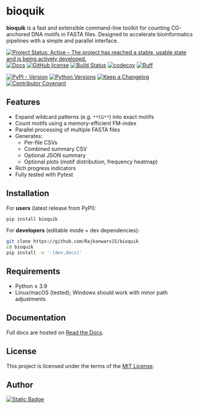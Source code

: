 # bioquik

**bioquik** is a fast and extensible command-line toolkit for counting CG-anchored DNA motifs in FASTA files. Designed to accelerate bioinformatics pipelines with a simple and parallel interface.

[![Project Status: Active – The project has reached a stable, usable state and is being actively developed.](https://www.repostatus.org/badges/latest/active.svg)](https://www.repostatus.org/#active)
[![Docs](https://img.shields.io/badge/docs-latest-grren?logo=readthedocs)](https://bioquik.readthedocs.io/en/latest/intro.html)
[![GitHub license](https://img.shields.io/github/license/rajkanwars15/bioquik)](https://github.com/Rajkanwars15/bioquik/blob/main/LICENSE)
[![Build Status](https://github.com/rajkanwars15/bioquik/actions/workflows/test_with_coverage.yml/badge.svg)](https://github.com/pudeIko/piva/actions/workflows/test_with_coverage.yml)
[![codecov](https://codecov.io/gh/rajkanwars15/bioquik/branch/main/graph/badge.svg)](https://codecov.io/gh/rajkanwars15/bioquik)
[![Ruff](https://img.shields.io/endpoint?url=https://raw.githubusercontent.com/astral-sh/ruff/main/assets/badge/v2.json)](https://github.com/astral-sh/ruff)

[![PyPI - Version](https://img.shields.io/pypi/v/bioquik?logo=pypi)](https://pypi.org/project/bioquik/)
[![Python Versions](https://img.shields.io/badge/python-3.9%20|3.10%20|%203.11|%203.12-blue?logo=python)](https://www.python.org/)
[![Keep a Changelog](https://img.shields.io/badge/Keep%20a%20Changelog-v0.1.0-royalblue?logo=keepachangelog)](changelog.md)
[![Contributor Covenant](https://img.shields.io/badge/Contributor%20Covenant-2.1-4baaaa.svg?logo=contributorcovenant)](code_of_conduct.md)


## Features

- Expand wildcard patterns (e.g. `**CG**`) into exact motifs
- Count motifs using a memory-efficient FM-index
- Parallel processing of multiple FASTA files
- Generates:
  - Per-file CSVs
  - Combined summary CSV
  - Optional JSON summary
  - Optional plots (motif distribution, frequency heatmap)
- Rich progress indicators
- Fully tested with Pytest

## Installation

For **users** (latest release from PyPI):

```bash
pip install bioquik
```

For **developers** (editable mode + dev dependencies):

```bash
git clone https://github.com/Rajkanwars15/bioquik
cd bioquik
pip install -e '.[dev,docs]'
````

## Requirements

* Python ≥ 3.9
* Linux/macOS (tested); Windows should work with minor path adjustments

## Documentation

Full docs are hosted on [Read the Docs](https://bioquik.readthedocs.io/en/latest/).

## License

This project is licensed under the terms of the [MIT License](LICENSE).


## Author

[![Static Badge](https://img.shields.io/badge/Rajkanwars15-yellow?logo=GitHub&link=https%3A%2F%2Fgithub.com%2FRajkanwars15)
](https://www.github.com/rajkanwars15)

